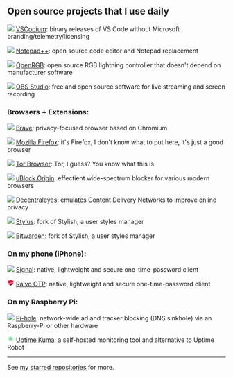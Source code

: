 ## Open source projects that I use daily
<img height="16" src="https://upload.wikimedia.org/wikipedia/commons/thumb/9/9a/Visual_Studio_Code_1.35_icon.svg/64px-Visual_Studio_Code_1.35_icon.svg.png"> [VSCodium](https://github.com/VSCodium/vscodium): binary releases of VS Code without Microsoft branding/telemetry/licensing

<img height="16" src="https://upload.wikimedia.org/wikipedia/commons/f/f5/Notepad_plus_plus.png"> [Notepad++](https://github.com/notepad-plus-plus/notepad-plus-plus): open source code editor and Notepad replacement

<img height="16" src="https://styles.redditmedia.com/t5_2khr5m/styles/communityIcon_2pl990y5a0q51.png"> [OpenRGB](https://github.com/CalcProgrammer1/OpenRGB): open source RGB lightning controller that doesn't depend on manufacturer software

<img height="16" src="https://upload.wikimedia.org/wikipedia/commons/thumb/1/14/Open_Broadcaster_Software_Logo.png/64px-Open_Broadcaster_Software_Logo.png"> [OBS Studio](https://github.com/obsproject/obs-studio): free and open source software for live streaming and screen recording

### Browsers + Extensions:

<img height="16" src="https://upload.wikimedia.org/wikipedia/commons/5/51/Brave_icon_lionface.png"> [Brave](https://github.com/brave): privacy-focused browser based on Chromium

<img height="16" src="https://upload.wikimedia.org/wikipedia/commons/thumb/a/a0/Firefox_logo%2C_2019.svg/64px-Firefox_logo%2C_2019.svg.png"> [Mozilla Firefox](https://hg.mozilla.org/mozilla-central/): it's Firefox, I don't know what to put here, it's just a good browser

<img height="16" src="https://upload.wikimedia.org/wikipedia/commons/thumb/c/c9/Tor_Browser_icon.svg/1024px-Tor_Browser_icon.svg.png"> [Tor Browser](https://gitlab.torproject.org/tpo/applications/tor-browser): Tor, I guess? You know what this is.

<img height="16" src="https://upload.wikimedia.org/wikipedia/commons/thumb/0/05/UBlock_Origin.svg/64px-UBlock_Origin.svg.png"> [uBlock Origin](https://github.com/gorhill/uBlock): effectient wide-spectrum blocker for various modern browsers

<img height="16" src="https://upload.wikimedia.org/wikipedia/commons/0/04/Decentraleyes_logo.png"> [Decentraleyes](https://git.synz.io/Synzvato/decentraleyes): emulates Content Delivery Networks to improve online privacy

<img height="16" src="https://upload.wikimedia.org/wikipedia/commons/f/fb/Stylus_logo.png"> [Stylus](https://github.com/openstyles/stylus): fork of Stylish, a user styles manager

<img height="16" src="https://raw.githubusercontent.com/bitwarden/brand/master/icons/32x32.png"> [Bitwarden](https://github.com/bitwarden/browser): fork of Stylish, a user styles manager

### On my phone (iPhone):

<img height="16" src="https://upload.wikimedia.org/wikipedia/commons/thumb/8/8d/Signal-Logo.svg/64px-Signal-Logo.svg.png"> [Signal](https://github.com/signalapp/Signal-iOS): native, lightweight and secure one-time-password client

<img height="16" src="https://raw.githubusercontent.com/raivo-otp/ios-application/master/Assets/app-icon.png"> [Raivo OTP](https://github.com/raivo-otp/ios-application): native, lightweight and secure one-time-password client

### On my Raspberry Pi:

<img height="16" src="https://upload.wikimedia.org/wikipedia/commons/0/00/Pi-hole_Logo.png"> [Pi-hole](https://github.com/pi-hole/pi-hole): network-wide ad and tracker blocking (DNS sinkhole) via an Raspberry-Pi or other hardware

<img height="16" src="https://raw.githubusercontent.com/louislam/uptime-kuma/master/public/icon.svg"> [Uptime Kuma](https://github.com/louislam/uptime-kuma): a self-hosted monitoring tool and alternative to Uptime Robot

___

See [my starred repositories](https://github.com/RobertRR11?tab=stars) for more.
